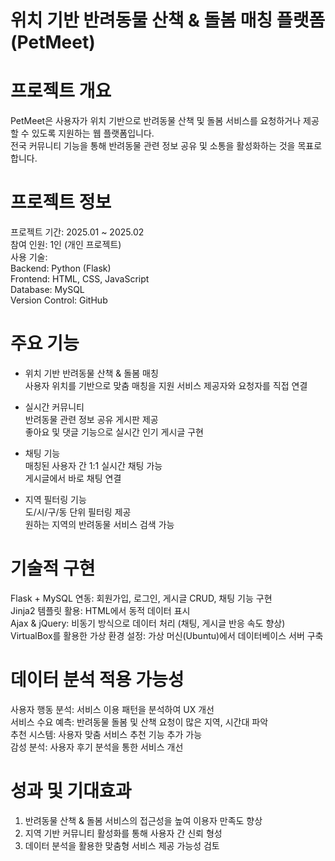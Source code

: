 # 위치 기반 반려동물 산책 & 돌봄 매칭 플랫폼 (PetMeet)   

# 프로젝트 개요   
PetMeet은 사용자가 위치 기반으로 반려동물 산책 및 돌봄 서비스를 요청하거나 제공할 수 있도록 지원하는 웹 플랫폼입니다.  
전국 커뮤니티 기능을 통해 반려동물 관련 정보 공유 및 소통을 활성화하는 것을 목표로 합니다.  

# 프로젝트 정보  
프로젝트 기간: 2025.01 ~ 2025.02  
참여 인원: 1인 (개인 프로젝트)  
사용 기술:  
Backend: Python (Flask)  
Frontend: HTML, CSS, JavaScript  
Database: MySQL  
Version Control: GitHub  

# 주요 기능  
- 위치 기반 반려동물 산책 & 돌봄 매칭  
사용자 위치를 기반으로 맞춤 매칭을 지원
서비스 제공자와 요청자를 직접 연결  

- 실시간 커뮤니티    
반려동물 관련 정보 공유 게시판 제공  
좋아요 및 댓글 기능으로 실시간 인기 게시글 구현  

- 채팅 기능  
매칭된 사용자 간 1:1 실시간 채팅 가능  
게시글에서 바로 채팅 연결  

- 지역 필터링 기능  
도/시/구/동 단위 필터링 제공  
원하는 지역의 반려동물 서비스 검색 가능  

# 기술적 구현
Flask + MySQL 연동: 회원가입, 로그인, 게시글 CRUD, 채팅 기능 구현   
Jinja2 템플릿 활용: HTML에서 동적 데이터 표시  
Ajax & jQuery: 비동기 방식으로 데이터 처리 (채팅, 게시글 반응 속도 향상)  
VirtualBox를 활용한 가상 환경 설정: 가상 머신(Ubuntu)에서 데이터베이스 서버 구축

# 데이터 분석 적용 가능성 
사용자 행동 분석: 서비스 이용 패턴을 분석하여 UX 개선  
서비스 수요 예측: 반려동물 돌봄 및 산책 요청이 많은 지역, 시간대 파악  
추천 시스템: 사용자 맞춤 서비스 추천 기능 추가 가능  
감성 분석: 사용자 후기 분석을 통한 서비스 개선  

# 성과 및 기대효과  
1. 반려동물 산책 & 돌봄 서비스의 접근성을 높여 이용자 만족도 향상  
2. 지역 기반 커뮤니티 활성화를 통해 사용자 간 신뢰 형성 
3. 데이터 분석을 활용한 맞춤형 서비스 제공 가능성 검토  
